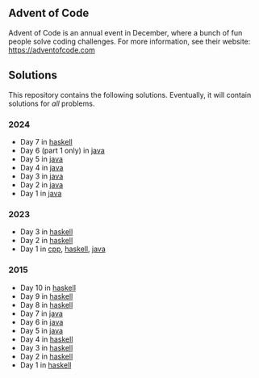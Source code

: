 ## Advent of Code

Advent of Code is an annual event in December, where a bunch of fun people solve coding challenges.
For more information, see their website: https://adventofcode.com

## Solutions

This repository contains the following solutions.
Eventually, it will contain solutions for _all_ problems.

### 2024

* Day 7 in [haskell](<https://github.com/dbarenholz/advent-of-code/blob/main/src/2024/07.hs>)
* Day 6 (part 1 only) in [java](<https://github.com/dbarenholz/advent-of-code/blob/main/src/2024/06.java>)
* Day 5 in [java](<https://github.com/dbarenholz/advent-of-code/blob/main/src/2024/05.java>)
* Day 4 in [java](<https://github.com/dbarenholz/advent-of-code/blob/main/src/2024/04.java>)
* Day 3 in [java](<https://github.com/dbarenholz/advent-of-code/blob/main/src/2024/03.java>)
* Day 2 in [java](<https://github.com/dbarenholz/advent-of-code/blob/main/src/2024/02.java>)
* Day 1 in [java](<https://github.com/dbarenholz/advent-of-code/blob/main/src/2024/01.java>)

### 2023

* Day 3 in [haskell](<https://github.com/dbarenholz/advent-of-code/blob/main/src/2023/03.hs>)
* Day 2 in [haskell](<https://github.com/dbarenholz/advent-of-code/blob/main/src/2023/02.hs>)
* Day 1 in [cpp](<https://github.com/dbarenholz/advent-of-code/blob/main/src/2023/01.cpp>), [haskell](<https://github.com/dbarenholz/advent-of-code/blob/main/src/2023/01.hs>), [java](<https://github.com/dbarenholz/advent-of-code/blob/main/src/2023/01.java>)

### 2015

* Day 10 in [haskell](<https://github.com/dbarenholz/advent-of-code/blob/main/src/2015/10.hs>)
* Day 9 in [haskell](<https://github.com/dbarenholz/advent-of-code/blob/main/src/2015/09.hs>)
* Day 8 in [haskell](<https://github.com/dbarenholz/advent-of-code/blob/main/src/2015/08.hs>)
* Day 7 in [java](<https://github.com/dbarenholz/advent-of-code/blob/main/src/2015/07.java>)
* Day 6 in [java](<https://github.com/dbarenholz/advent-of-code/blob/main/src/2015/06.java>)
* Day 5 in [java](<https://github.com/dbarenholz/advent-of-code/blob/main/src/2015/05.java>)
* Day 4 in [haskell](<https://github.com/dbarenholz/advent-of-code/blob/main/src/2015/04.hs>)
* Day 3 in [haskell](<https://github.com/dbarenholz/advent-of-code/blob/main/src/2015/03.hs>)
* Day 2 in [haskell](<https://github.com/dbarenholz/advent-of-code/blob/main/src/2015/02.hs>)
* Day 1 in [haskell](<https://github.com/dbarenholz/advent-of-code/blob/main/src/2015/01.hs>)
